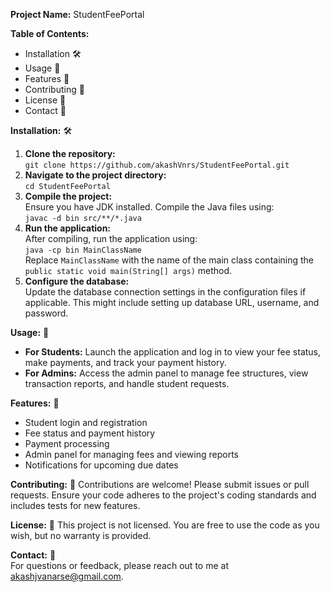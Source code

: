 
**Project Name:** StudentFeePortal

**Table of Contents:**
- Installation 🛠️
- Usage 📖
- Features 🌟
- Contributing 🤝
- License 📜
- Contact 📧

**Installation:** 🛠️
1. **Clone the repository:**  
   `git clone https://github.com/akashVnrs/StudentFeePortal.git`
2. **Navigate to the project directory:**  
   `cd StudentFeePortal`
3. **Compile the project:**  
   Ensure you have JDK installed. Compile the Java files using:  
   `javac -d bin src/**/*.java`
4. **Run the application:**  
   After compiling, run the application using:  
   `java -cp bin MainClassName`  
   Replace `MainClassName` with the name of the main class containing the `public static void main(String[] args)` method.
5. **Configure the database:**  
   Update the database connection settings in the configuration files if applicable. This might include setting up database URL, username, and password.

**Usage:** 📖
- **For Students:** Launch the application and log in to view your fee status, make payments, and track your payment history.
- **For Admins:** Access the admin panel to manage fee structures, view transaction reports, and handle student requests.

**Features:** 🌟
- Student login and registration
- Fee status and payment history
- Payment processing
- Admin panel for managing fees and viewing reports
- Notifications for upcoming due dates

**Contributing:** 🤝
Contributions are welcome! Please submit issues or pull requests. Ensure your code adheres to the project's coding standards and includes tests for new features.

**License:** 📜
This project is not licensed. You are free to use the code as you wish, but no warranty is provided.

**Contact:** 📧  
For questions or feedback, please reach out to me at akashjvanarse@gmail.com.

